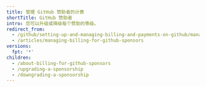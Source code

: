 ```yaml
---
title: 管理 GitHub 赞助者的计费
shortTitle: GitHub 赞助者
intro: 您可以升级或降级每个赞助的等级。
redirect_from:
  - /github/setting-up-and-managing-billing-and-payments-on-github/managing-billing-for-github-sponsors
  - /articles/managing-billing-for-github-sponsors
versions:
  fpt: '*'
children:
  - /about-billing-for-github-sponsors
  - /upgrading-a-sponsorship
  - /downgrading-a-sponsorship
---
```


